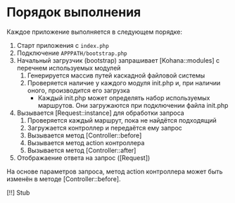 # Порядок выполнения

Каждое приложение выполняется в следующем порядке:

1. Старт приложения с `index.php`
2. Подключение `APPPATH/bootstrap.php`
3. Начальный загрузчик (bootstrap) запрашивает [Kohana::modules] с перечнем используемых модулей
    1. Генерируется массив путей каскадной файловой системы
    2. Проверяется наличие у каждого модуля init.php и, при наличии оного, производится его загрузка
	    * Каждый init.php может определять набор используемых маршрутов. Они загружаются при подключении файла init.php
4. Вызывается [Request::instance] для обработки запроса
    1. Проверяется каждый маршрут, пока не найдётся подходящий
    2. Загружается контроллер и передаётся ему запрос
    3. Вызывается метод [Controller::before]
    4. Вызывается метод action контроллера
    5. Вызывается метод [Controller::after]
5. Отображаение ответа на запрос ([Request])

На основе параметров запроса, метод action контроллера может быть изменён в методе [Controller::before].

[!!] Stub
